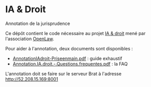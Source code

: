 # IA & Droit
Annotation de la jurisprudence

Ce dépôt contient le code nécessaire au projet [IA & droit](http://openlaw.fr/travaux/communs-numeriques/ia-droit-datasets-dapprentissage) mené par l'association [OpenLaw](http://openlaw.fr).

Pour aider à l'annotation, deux documents sont disponibles :  
- [AnnotationIAdroit-Priseenmain.pdf](https://github.com/pommedeterresautee/iaetdroit/releases/download/1.0/AnnotationIAdroit-Priseenmain.pdf) : guide exhaustif
- [Annotation.IA.droit.-.Questions.frequentes.pdf](https://github.com/pommedeterresautee/iaetdroit/releases/download/1.0/Annotation.IA.droit.-.Questions.frequentes.pdf) : la FAQ

L'annotation doit se faire sur le serveur Brat à l'adresse http://52.208.15.169:8001
